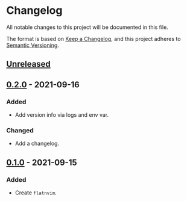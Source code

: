 # Changelog
All notable changes to this project will be documented in this file.

The format is based on [Keep a Changelog](https://keepachangelog.com/en/1.0.0/),
and this project adheres to [Semantic Versioning](https://semver.org/spec/v2.0.0.html).

## [Unreleased]

## [0.2.0] - 2021-09-16
### Added
- Add version info via logs and env var.

### Changed
- Add a changelog.

## [0.1.0] - 2021-09-15
### Added
- Create `flatnvim`.

[Unreleased]: https://github.com/adamtabrams/flatnvim/compare/v0.2.0...HEAD
[0.2.0]: https://github.com/adamtabrams/flatnvim/compare/v0.1.0...v0.2.0
[0.1.0]: https://github.com/adamtabrams/flatnvim/releases/tag/v0.1.0
